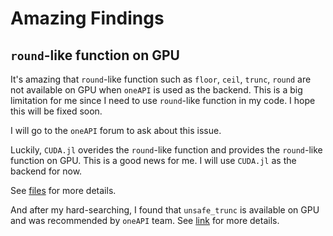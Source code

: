 # Amazing Findings

## `round`-like function on GPU

It's amazing that `round`-like function such as `floor`, `ceil`, `trunc`, `round` are not available on GPU when `oneAPI` is used as the backend. This is a big limitation for me since I need to use `round`-like function in my code. I hope this will be fixed soon.

I will go to the `oneAPI` forum to ask about this issue.

Luckily, `CUDA.jl` overides the `round`-like function and provides the `round`-like function on GPU. This is a good news for me. I will use `CUDA.jl` as the backend for now.

See [files](../validation/rule/round_function/round_function_on_gpu.jl) for more details.

And after my hard-searching, I found that `unsafe_trunc` is available on GPU and was recommended by `oneAPI` team. See [link](https://github.com/JuliaGPU/oneAPI.jl/issues/441) for more details.
